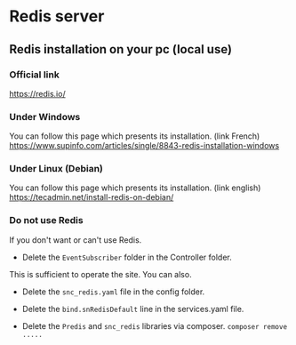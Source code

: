 # Redis server

## Redis installation on your pc (local use)

### Official link 
<https://redis.io/>

### Under Windows
You can follow this page which presents its installation. (link French) 
<https://www.supinfo.com/articles/single/8843-redis-installation-windows>

### Under Linux (Debian)
You can follow this page which presents its installation. (link english)
<https://tecadmin.net/install-redis-on-debian/>

### Do not use Redis

If you don't want or can't use Redis.


-  Delete the `EventSubscriber` folder in the Controller folder.    


This is sufficient to operate the site. You can also.  


-  Delete the `snc_redis.yaml` file in the config folder.   

 
-  Delete the `bind.snRedisDefault` line in the services.yaml file.

  
-  Delete the `Predis` and `snc_redis` libraries via composer. `composer remove .....`    